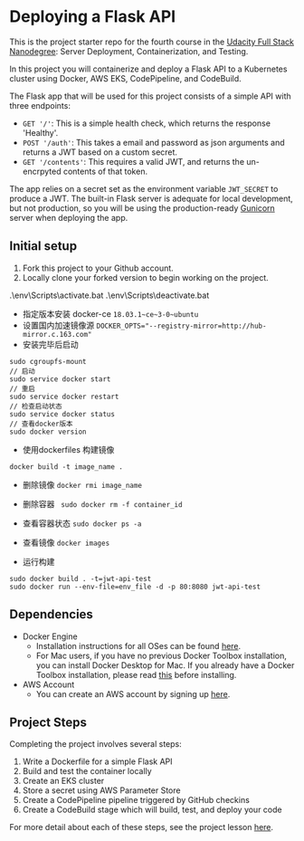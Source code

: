 # Deploying a Flask API

This is the project starter repo for the fourth course in the [Udacity Full Stack Nanodegree](https://www.udacity.com/course/full-stack-web-developer-nanodegree--nd004): Server Deployment, Containerization, and Testing.

In this project you will containerize and deploy a Flask API to a Kubernetes cluster using Docker, AWS EKS, CodePipeline, and CodeBuild.

The Flask app that will be used for this project consists of a simple API with three endpoints:

- `GET '/'`: This is a simple health check, which returns the response 'Healthy'. 
- `POST '/auth'`: This takes a email and password as json arguments and returns a JWT based on a custom secret.
- `GET '/contents'`: This requires a valid JWT, and returns the un-encrpyted contents of that token. 

The app relies on a secret set as the environment variable `JWT_SECRET` to produce a JWT. The built-in Flask server is adequate for local development, but not production, so you will be using the production-ready [Gunicorn](https://gunicorn.org/) server when deploying the app.

## Initial setup
1. Fork this project to your Github account.
2. Locally clone your forked version to begin working on the project.

.\env\Scripts\activate.bat
.\env\Scripts\deactivate.bat

* 指定版本安装 docker-ce ```18.03.1~ce~3-0~ubuntu```
* 设置国内加速镜像源 ```DOCKER_OPTS="--registry-mirror=http://hub-mirror.c.163.com"```
* 安装完毕后启动
```
sudo cgroupfs-mount
// 启动
sudo service docker start
// 重启
sudo service docker restart
// 检查启动状态
sudo service docker status
// 查看docker版本
sudo docker version
```
* 使用dockerfiles 构建镜像
```
docker build -t image_name .
```
* 删除镜像 ```docker rmi image_name```
* 删除容器 ``` sudo docker rm -f container_id```
* 查看容器状态 ```sudo docker ps -a```
* 查看镜像 ```docker images```

* 运行构建
```
sudo docker build . -t=jwt-api-test
sudo docker run --env-file=env_file -d -p 80:8080 jwt-api-test
```

## Dependencies

- Docker Engine
    - Installation instructions for all OSes can be found [here](https://docs.docker.com/install/).
    - For Mac users, if you have no previous Docker Toolbox installation, you can install Docker Desktop for Mac. If you already have a Docker Toolbox installation, please read [this](https://docs.docker.com/docker-for-mac/docker-toolbox/) before installing.
 - AWS Account
     - You can create an AWS account by signing up [here](https://aws.amazon.com/#).
     
## Project Steps

Completing the project involves several steps:

1. Write a Dockerfile for a simple Flask API
2. Build and test the container locally
3. Create an EKS cluster
4. Store a secret using AWS Parameter Store
5. Create a CodePipeline pipeline triggered by GitHub checkins
6. Create a CodeBuild stage which will build, test, and deploy your code

For more detail about each of these steps, see the project lesson [here](https://classroom.udacity.com/nanodegrees/nd004/parts/1d842ebf-5b10-4749-9e5e-ef28fe98f173/modules/ac13842f-c841-4c1a-b284-b47899f4613d/lessons/becb2dac-c108-4143-8f6c-11b30413e28d/concepts/092cdb35-28f7-4145-b6e6-6278b8dd7527).